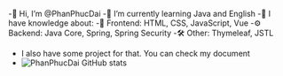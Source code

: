 
-👋 Hi, I’m @PhanPhucDai
-🌱 I’m currently learning Java and English
-🧠 I have knowledge about:
     -🎨 Frontend: HTML, CSS, JavaScript, Vue
     -⚙️ Backend: Java Core, Spring, Spring Security
     -🛠️ Other: Thymeleaf, JSTL
- I also have some project for that. You can check my document
- ![PhanPhucDai GitHub stats](https://github-readme-stats.vercel.app/api?username=PhanPhucDai&show_icons=true&theme=transparent)
<!---
PhanPhucDai/PhanPhucDai is a ✨ special ✨ repository because its `README.md` (this file) appears on your GitHub profile.
You can click the Preview link to take a look at your changes.
--->
